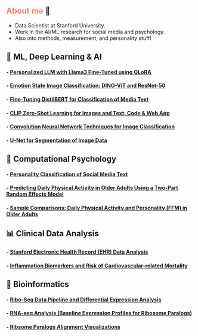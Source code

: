 ## <span style="color:salmon;">About me</span> :bust_in_silhouette:

* Data Scientist at Stanford University.
* Work in the AI/ML research for social media and psychology.
* Also into methods, measurement, and personality stuff!


## 🐍 ML, Deep Learning & AI
#### - [Personalized LLM with Llama3 Fine-Tuned using QLoRA](https://github.com/samuelcampione/personalized_llama3/tree/main)
#### - [Emotion State Image Classification: DINO-ViT and ResNet-50](https://github.com/samuelcampione/canine_affective_state_classification)
#### - [Fine-Tuning DistilBERT for Classification of Media Text](https://github.com/samuelcampione/finetuning_distilbert_for_personality_classification)
#### - [CLIP Zero-Shot Learning for Images and Text: Code & Web App](https://github.com/samuelcampione/zero_shot_learning_restaurant_data)
#### - [Convolution Neural Network Techniques for Image Classification](https://github.com/samuelcampione/CNN_Techniques_for_Image_Classification_using_CIFAR10)
#### - [U-Net for Segmentation of Image Data](https://github.com/samuelcampione/UNet-mitochondria-segmentation)

## 🧠 Computational Psychology
#### - [Personality Classification of Social Media Text](https://github.com/samuelcampione/finetuning_distilbert_for_personality_classification)
#### - [Predicting Daily Physical Activity in Older Adults Using a Two-Part Random Effects Model](https://github.com/samuelcampione/Predicting-Exercise-in-Older-Adults)
#### - [Sample Comparisons: Daily Physical Activity and Personality (FFM) in Older Adults](https://github.com/samuelcampione/Predicting-Exercise-in-Older-Adults/blob/main/M1%20MRef%20Comparison.R)

## 📊 Clinical Data Analysis
#### - [Stanford Electronic Health Record (EHR) Data Analysis](https://github.com/samuelcampione/stanford_ehr_data_analysis/tree/main)
#### - [Inflammation Biomarkers and Risk of Cardiovascular-related Mortality](https://github.com/samuelcampione/cvd_biomarker_inflamm)


## 🧬 Bioinformatics
#### - [Ribo-Seq Data Pipeline and Differential Expression Analysis](https://github.com/samuelcampione/Ribo_Seq_Pipeline_and_Analysis/)
#### - [RNA-seq Analysis (Baseline Expression Profiles for Ribosome Paralogs)](https://github.com/samuelcampione/RNAseq_Transcription_Analysis_Ribosome_Paralogs/)
#### - [Ribsome Paralogs Alignment Visualizations](https://github.com/samuelcampione/Ribosome-Protein-Paralogs-Alignments)


<br>

